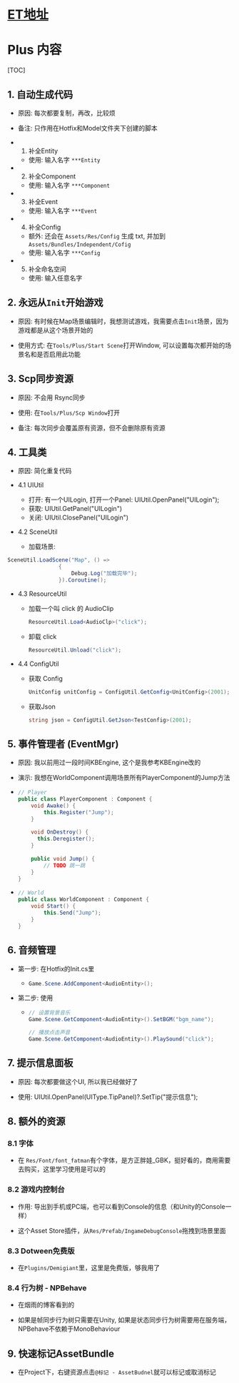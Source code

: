 # [ET地址](https://github.com/egametang/ET)

# Plus 内容

[TOC]

## 1. 自动生成代码

- 原因: 每次都要复制，再改，比较烦

- 备注: 只作用在Hotfix和Model文件夹下创建的脚本

- 1. 补全Entity
  - 使用: 输入名字 `***Entity`

- 2. 补全Component
  - 使用: 输入名字 `***Component`

- 3. 补全Event
  - 使用: 输入名字 `***Event`

- 4. 补全Config
  - 额外: 还会在 `Assets/Res/Config` 生成 txt, 并加到 `Assets/Bundles/Independent/Cofig` 
  - 使用: 输入名字 `***Config`

- 5. 补全命名空间
  - 使用: 输入任意名字

## 2. 永远从`Init`开始游戏

- 原因: 有时候在Map场景编辑时，我想测试游戏，我需要点击`Init`场景，因为游戏都是从这个场景开始的

- 使用方式: 在`Tools/Plus/Start Scene`打开Window, 可以设置每次都开始的场景名和是否启用此功能

## 3. Scp同步资源

- 原因: 不会用 Rsync同步

- 使用: 在`Tools/Plus/Scp Window`打开

- 备注: 每次同步会覆盖原有资源，但不会删除原有资源

## 4. 工具类

- 原因: 简化重复代码

- 4.1 UIUtil
  - 打开: 有一个UILogin, 打开一个Panel: UIUtil.OpenPanel<UILoginComponnet>("UILogin");
  - 获取: UIUtil.GetPanel<UILoginComponent>("UILogin")
  -  关闭: UIUtil.ClosePanel("UILogin")

- 4.2 SceneUtil
  - 加载场景:
```C#
SceneUtil.LoadScene("Map", () =>
				{
					Debug.Log("加载完毕");
				}).Coroutine();
```

- 4.3 ResourceUtil

  - 加载一个叫 click 的 AudioClip

    ```C#
    ResourceUtil.Load<AudioClp>("click");
    ```

  - 卸载 click
  
    ```C#
    ResourceUtil.Unload("click");
    ```
  
- 4.4 ConfigUtil

  - 获取 Config

    ```C#
    UnitConfig unitConfig = ConfigUtil.GetConfig<UnitConfig>(2001);
    ```

  - 获取Json
  
    ```C#
    string json = ConfigUtil.GetJson<TestConfig>(2001);
    ```
  
    

## 5. 事件管理者 (EventMgr)

- 原因: 我以前用过一段时间KBEngine, 这个是我参考KBEngine改的

- 演示: 我想在WorldComponent调用场景所有PlayerComponent的Jump方法

- ```C#
  // Player
  public class PlayerComponent : Component {
      void Awake() {
          this.Register("Jump");
      }
      
      void OnDestroy() {
      	this.Deregister();
      }
      
      public void Jump() {
          // TODO 跳一跳
      }
  }
  ```

- ```C#
  // World
  public class WorldComponent : Component {
      void Start() {
          this.Send("Jump");
      }
  }
  ```

## 6. 音频管理

- 第一步: 在Hotfix的Init.cs里

  - ```C#
    Game.Scene.AddComponent<AudioEntity>();
    ```

- 第二步:  使用

  - ```C#
    // 设置背景音乐
    Game.Scene.GetComponent<AudioEntity>().SetBGM("bgm_name");
    
    // 播放点击声音
    Game.Scene.GetComponent<AudioEntity>().PlaySound("click");
    ```
    
## 7. 提示信息面板

- 原因: 每次都要做这个UI, 所以我已经做好了

- 使用: UIUtil.OpenPanel<TipPanelEntity>(UIType.TipPanel)?.SetTip("提示信息");

## 8. 额外的资源

### 8.1 字体

- 在 `Res/Font/font_fatman`有个字体，是方正胖娃_GBK，挺好看的，商用需要去购买，这里学习使用是可以的

### 8.2 游戏内控制台

- 作用: 导出到手机或PC端，也可以看到Console的信息（和Unity的Console一样）

- 这个Asset Store插件，从`Res/Prefab/IngameDebugConsole`拖拽到场景里面

### 8.3 Dotween免费版

- 在`Plugins/Demigiant`里，这里是免费版，够我用了

### 8.4 行为树 - NPBehave

- 在烟雨的博客看到的

- 如果是帧同步行为树只需要在Unity, 如果是状态同步行为树需要用在服务端，NPBehave不依赖于MonoBehaviour



## 9. 快速标记AssetBundle

-  在Project下，右键资源点击`@标记 - AssetBudnel`就可以标记或取消标记
